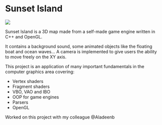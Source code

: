 # Sunset Island

![](Game-Engine-GIF.gif)

Sunset Island is a 3D map made from a self-made game engine written in C++ and OpenGL.

It contains a background sound, some animated objects like the floating boat and ocean waves...
A camera is implemented to give users the ability to move freely on the XY axis.

This project is an application of many important fundamentals in the computer graphics area covering:

- Vertex shaders
- Fragment shaders
- VBO, VAO and IBO
- OOP for game engines
- Parsers
- OpenGL
 


Worked on this project with my colleague @Aladeenb
